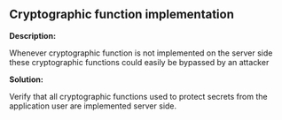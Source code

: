 
Cryptographic function implementation
-------

**Description:**

Whenever cryptographic function is not implemented on the server side these cryptographic functions could easily be bypassed by an attacker 


**Solution:**

Verify that all cryptographic functions used to protect secrets from the application user are implemented server side.

	